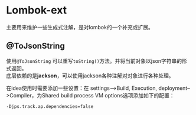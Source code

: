 # Lombok-ext


主要用来维护一些生成式注解，是对lombok的一个补充或扩展。

## @ToJsonString

使用`@ToJsonString` 可以重写`toString()`方法。并将当前对象以json字符串的形式返回。  
底层依赖的是**jackson**，可以使用jackson各种注解对对象进行各种处理。

在idea使用时需要添加一些设置：在 settings–>Build, Execution, deployment–>Compiler，为Shared build process VM options选项添加如下的配置：
```text
-Djps.track.ap.dependencies=false
```

